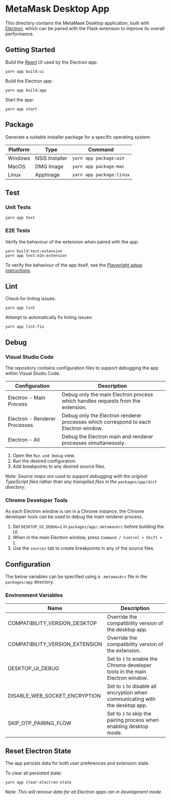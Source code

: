 # MetaMask Desktop App

This directory contains the MetaMask Desktop application, built with [Electron](https://www.electronjs.org/docs/latest), which can be paired with the Flask extension to improve its overall performance. 

## Getting Started

Build the [React](https://reactjs.org/) UI used by the Electron app:

```
yarn app build:ui
```

Build the Electron app:

```
yarn app build:app
```

Start the app:

```
yarn app start
```

## Package

Generate a suitable installer package for a specific operating system:

| Platform | Type | Command |
| --- | --- | --- |
| Windows | NSIS Installer | `yarn app package:win` |
| MacOS | DMG Image | `yarn app package:mac` |
| Linux | AppImage | `yarn app package:linux` |

## Test

### Unit Tests

```
yarn app test
```

### E2E Tests

Verify the behaviour of the extension when paired with the app:

```
yarn build:test:extension
yarn app test:e2e:extension
```

To verify the behaviour of the app itself, see the [Playwright setup instructions](test/playwright/README.md).

## Lint

Check for linting issues:

```
yarn app lint
```

Attempt to automatically fix linting issues:

```
yarn app lint:fix
```

## Debug

### Visual Studio Code

The repository contains configuration files to support debugging the app within Visual Studio Code.

| Configuration | Description |
| --- | --- |
| Electron - Main Process | Debug only the main Electron process which handles requests from the extension. |
| Electron - Renderer Processes | Debug only the Electron renderer processes which correspond to each Electron window. |
| Electron - All | Debug the Electron main and renderer processes simultaneously. |

1. Open the `Run and Debug` view.
2. Run the desired configuration.
3. Add breakpoints to any desired source files.

Note: _Source maps are used to support debugging with the original TypeScript files rather than any transpiled files in the `packages/app/dist` directory._

### Chrome Developer Tools

As each Electron window is ran in a Chrome instance, the Chrome developer tools can be used to debug the main renderer process.

1. Set `DESKTOP_UI_DEBUG=1` in `packages/app/.metamaskrc` before building the UI.
2. When in the main Electron window, press `Command / Control + Shift + I`.
3. Use the `sources` tab to create breakpoints in any of the source files.

## Configuration

The below variables can be specified using a `.metamaskrc` file in the `packages/app` directory.

### Environment Variables

| Name | Description |
| ---  | --- |
| COMPATIBILITY_VERSION_DESKTOP | Override the compatibility version of the desktop app. |
| COMPATIBILITY_VERSION_EXTENSION | Override the compatibility version of the extension. |
| DESKTOP_UI_DEBUG | Set to `1` to enable the Chrome developer tools in the main Electron window. |
| DISABLE_WEB_SOCKET_ENCRYPTION | Set to `1` to disable all encryption when communicating with the desktop app. |
| SKIP_OTP_PAIRING_FLOW | Set to `1` to skip the pairing process when enabling desktop mode. |

## Reset Electron State

The app persists data for both user preferences and extension state.

To clear all persisted state:

```
yarn app clear:electron-state
```

Note: _This will remove data for all Electron apps ran in development mode._